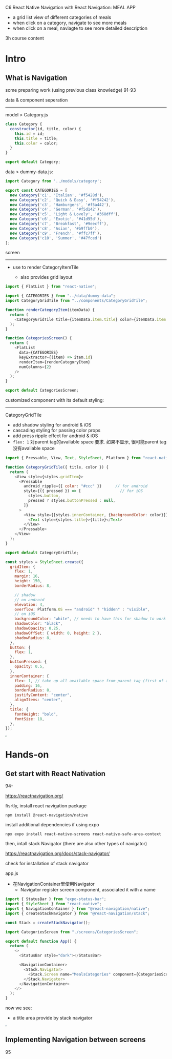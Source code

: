C6 React Native Navigation with React Navigation: MEAL APP

+ a grid list view of different categories of meals
+ when click on a category, navigate to see more meals 
+ when click on a meal, naviagte to see more detailed description



3h course content





# Intro



## What is Navigation

some preparing work (using previous class knowledge) 91-93



data & component seperation

---

model >  Category.js

```js
class Category {
  constructor(id, title, color) {
    this.id = id;
    this.title = title;
    this.color = color;
  }
}

export default Category;
```

data > dummy-data.js: 

```js
import Category from '../models/category';

export const CATEGORIES = [
  new Category('c1', 'Italian', '#f5428d'),
  new Category('c2', 'Quick & Easy', '#f54242'),
  new Category('c3', 'Hamburgers', '#f5a442'),
  new Category('c4', 'German', '#f5d142'),
  new Category('c5', 'Light & Lovely', '#368dff'),
  new Category('c6', 'Exotic', '#41d95d'),
  new Category('c7', 'Breakfast', '#9eecff'),
  new Category('c8', 'Asian', '#b9ffb0'),
  new Category('c9', 'French', '#ffc7ff'),
  new Category('c10', 'Summer', '#47fced')
];
```





screen 

---

+ use <FlatList> to render CategoryItemTile
  + <FlatList> also provides grid layout 

```js
import { FlatList } from "react-native";

import { CATEGORIES } from "../data/dummy-data";
import CategoryGridTile from "../components/CategoryGridTile";

function renderCategoryItem(itemData) {
  return (
    <CategoryGridTile title={itemData.item.title} color={itemData.item.color} />
  );
}

function CategoriesScreen() {
  return (
    <FlatList
      data={CATEGORIES}
      keyExtractor={(item) => item.id}
      renderItem={renderCategoryItem}
      numColumns={2}
    />
  );
}

export default CategoriesScreen;
```





customized component with its default styling:

---

CategoryGridTile

+ add shadow styling for android & iOS
+ cascading styling for passing color props
+ add press ripple effect for android & iOS
+ `flex: 1` 对parent tag的available space 要求. 如果不显示, 很可能parent tag没有avaliable space

```js
import { Pressable, View, Text, StyleSheet, Platform } from "react-native";

function CategoryGridTile({ title, color }) {
  return (
    <View style={styles.gridItem}>
      <Pressable
        android_ripple={{ color: "#ccc" }}      // for android
        style={({ pressed }) => [                 // for iOS
          styles.button,
          pressed ? styles.buttonPressed : null,
        ]}
      >
        <View style={[styles.innerContainer, {backgroundColor: color}]}>	// cascade styling
          <Text style={styles.title}>{title}</Text>
        </View>
      </Pressable>
    </View>
  );
}

export default CategoryGridTile;

const styles = StyleSheet.create({
  gridItem: {
    flex: 1,
    margin: 16,
    height: 150,
    borderRadius: 8,

    // shadow
    // on android
    elevation: 4,
    overflow: Platform.OS === "android" ? "hidden" : "visible",
    // on iOS
    backgroundColor: "white", // needs to have this for shadow to work
    shadowColor: "black",
    shadowOpacity: 0.25,
    shadowOffSet: { width: 0, height: 2 },
    shadowRadius: 8,
  },
  button: {
    flex: 1,
  },
  buttonPressed: {
    opacity: 0.5,
  },
  innerContainer: {
    flex: 1, // take up all available space from parent tag (first of all, parent tag needs to have some space available)
    padding: 16,
    borderRadius: 8,
    justifyContent: "center",
    alignItems: "center",
  },
  title: {
    fontWeight: "bold",
    fontSize: 18,
  },
});
```



<img src="./src_md/prepare1.png" style="zoom: 25%;" />







# Hands-on

## Get start with React Nativation

94-

https://reactnavigation.org/



fisrtly, install react navigation package

```console
npm install @react-navigation/native
```

install additional dependencies if using expo

```console
npx expo install react-native-screens react-native-safe-area-context
```



then, intall stack Navigator (there are also other types of navigator)

https://reactnavigation.org/docs/stack-navigator/

check for installation of stack navigator



app.js

+ 在NavigationContainer里使用Navigator
  + Navigator register screen component, associated it with a name

```js
import { StatusBar } from "expo-status-bar";
import { StyleSheet } from "react-native";
import { NavigationContainer } from "@react-navigation/native";
import { createStackNavigator } from "@react-navigation/stack";

const Stack = createStackNavigator();

import CategoriesScreen from "./screens/CategoriesScreen";

export default function App() {
  return (
    <>
      <StatusBar style="dark"></StatusBar>

      <NavigationContainer>
        <Stack.Navigator>
          <Stack.Screen name="MealsCategories" component={CategoriesScreen} />
        </Stack.Navigator>
      </NavigationContainer>
    </>
  );
}
```

now we see:

+ a title area provide by stack navigator



<img src="./src_md/stack_navigator1.png" style="zoom:25%;" />

## Implementing Navigation between screens

95